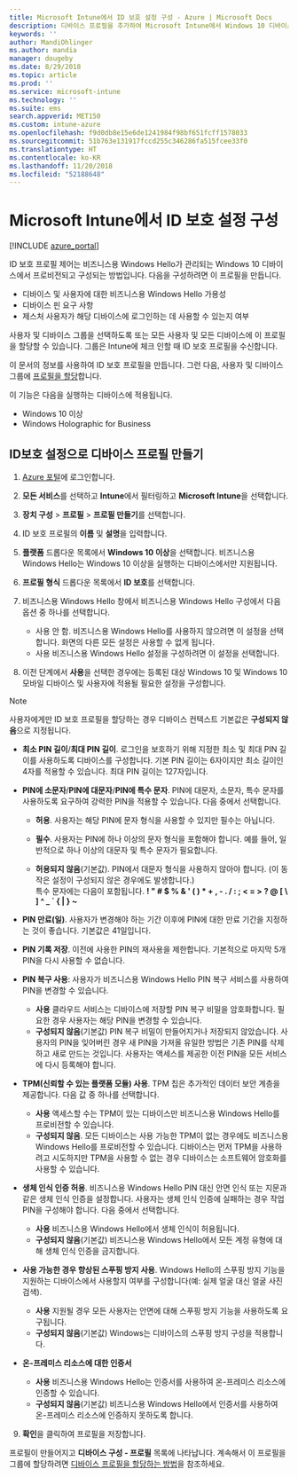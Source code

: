 ```yaml
---
title: Microsoft Intune에서 ID 보호 설정 구성 - Azure | Microsoft Docs
description: 디바이스 프로필을 추가하여 Microsoft Intune에서 Windows 10 디바이스에 비즈니스용 Windows Hello 설정 지정
keywords: ''
author: MandiOhlinger
ms.author: mandia
manager: dougeby
ms.date: 8/29/2018
ms.topic: article
ms.prod: ''
ms.service: microsoft-intune
ms.technology: ''
ms.suite: ems
search.appverid: MET150
ms.custom: intune-azure
ms.openlocfilehash: f9d0db8e15e6de1241984f98bf651fcff1578033
ms.sourcegitcommit: 51b763e131917fccd255c346286fa515fcee33f0
ms.translationtype: HT
ms.contentlocale: ko-KR
ms.lasthandoff: 11/20/2018
ms.locfileid: "52188648"
---
```

# <a name="configure-identity-protection-settings-in-microsoft-intune"></a>Microsoft Intune에서 ID 보호 설정 구성

[!INCLUDE [azure_portal](./includes/azure_portal.md)]

ID 보호 프로필 제어는 비즈니스용 Windows Hello가 관리되는 Windows 10 디바이스에서 프로비전되고 구성되는 방법입니다. 다음을 구성하려면 이 프로필을 만듭니다.  
* 디바이스 및 사용자에 대한 비즈니스용 Windows Hello 가용성
* 디바이스 핀 요구 사항
* 제스처 사용자가 해당 디바이스에 로그인하는 데 사용할 수 있는지 여부  

 사용자 및 디바이스 그룹을 선택하도록 또는 모든 사용자 및 모든 디바이스에 이 프로필을 할당할 수 있습니다. 그룹은 Intune에 체크 인할 때 ID 보호 프로필을 수신합니다.    

이 문서의 정보를 사용하여 ID 보호 프로필을 만듭니다. 그런 다음, 사용자 및 디바이스 그룹에 [프로필을 할당](device-profile-assign.md)합니다.

이 기능은 다음을 실행하는 디바이스에 적용됩니다.  
- Windows 10 이상
- Windows Holographic for Business  

## <a name="create-a-device-profile-with-identity-protection-settings"></a>ID보호 설정으로 디바이스 프로필 만들기

1. [Azure 포털](https://portal.azure.com)에 로그인합니다.
2. **모든 서비스**를 선택하고 **Intune**에서 필터링하고 **Microsoft Intune**을 선택합니다.
3. **장치 구성** > **프로필** > **프로필 만들기**를 선택합니다.
4. ID 보호 프로필의 **이름** 및 **설명**을 입력합니다.
5. **플랫폼** 드롭다운 목록에서 **Windows 10 이상**을 선택합니다. 비즈니스용 Windows Hello는 Windows 10 이상을 실행하는 디바이스에서만 지원됩니다.
6. **프로필 형식** 드롭다운 목록에서 **ID 보호**를 선택합니다.
7. 비즈니스용 Windows Hello 창에서 비즈니스용 Windows Hello 구성에서 다음 옵션 중 하나를 선택합니다.
    * 사용 안 함. 비즈니스용 Windows Hello를 사용하지 않으려면 이 설정을 선택합니다. 화면의 다른 모든 설정은 사용할 수 없게 됩니다.
    * 사용 비즈니스용 Windows Hello 설정을 구성하려면 이 설정을 선택합니다.  

8. 이전 단계에서 **사용**을 선택한 경우에는 등록된 대상 Windows 10 및 Windows 10 모바일 디바이스 및 사용자에 적용될 필요한 설정을 구성합니다.

> [!NOTE]
> 사용자에게만 ID 보호 프로필을 할당하는 경우 디바이스 컨텍스트 기본값은 **구성되지 않음**으로 지정됩니다.  

   - **최소 PIN 길이**/**최대 PIN 길이**. 로그인을 보호하기 위해 지정한 최소 및 최대 PIN 길이를 사용하도록 디바이스를 구성합니다. 기본 PIN 길이는 6자이지만 최소 길이인 4자를 적용할 수 있습니다. 최대 PIN 길이는 127자입니다.  

   - **PIN에 소문자**/**PIN에 대문자**/**PIN에 특수 문자**. PIN에 대문자, 소문자, 특수 문자를 사용하도록 요구하여 강력한 PIN을 적용할 수 있습니다. 다음 중에서 선택합니다.

     - **허용**. 사용자는 해당 PIN에 문자 형식을 사용할 수 있지만 필수는 아닙니다.

     - **필수**. 사용자는 PIN에 하나 이상의 문자 형식을 포함해야 합니다. 예를 들어, 일반적으로 하나 이상의 대문자 및 특수 문자가 필요합니다.

     - **허용되지 않음**(기본값). PIN에서 대문자 형식을 사용하지 않아야 합니다. (이 동작은 설정이 구성되지 않은 경우에도 발생합니다.)<br>특수 문자에는 다음이 포함됩니다. **! " # $ % &amp; ' ( ) &#42; + , - . / : ; &lt; = &gt; ? @ [ \ ] ^ _ &#96; { &#124; } ~**

   - **PIN 만료(일)**. 사용자가 변경해야 하는 기간 이후에 PIN에 대한 만료 기간을 지정하는 것이 좋습니다. 기본값은 41일입니다.

   - **PIN 기록 저장**. 이전에 사용한 PIN의 재사용을 제한합니다. 기본적으로 마지막 5개 PIN을 다시 사용할 수 없습니다.  
   - **PIN 복구 사용**: 사용자가 비즈니스용 Windows Hello PIN 복구 서비스를 사용하여 PIN을 변경할 수 있습니다. 
       - **사용** 클라우드 서비스는 디바이스에 저장할 PIN 복구 비밀을 암호화합니다. 필요한 경우 사용자는 해당 PIN을 변경할 수 있습니다.  
       - **구성되지 않음**(기본값) PIN 복구 비밀이 만들어지거나 저장되지 않았습니다. 사용자의 PIN을 잊어버린 경우 새 PIN을 가져올 유일한 방법은 기존 PIN를 삭제하고 새로 만드는 것입니다. 사용자는 액세스를 제공한 이전 PIN을 모든 서비스에 다시 등록해야 합니다.  
   
   - **TPM(신뢰할 수 있는 플랫폼 모듈) 사용**. TPM 칩은 추가적인 데이터 보안 계층을 제공합니다. 다음 값 중 하나를 선택합니다.  
     - **사용** 액세스할 수는 TPM이 있는 디바이스만 비즈니스용 Windows Hello를 프로비전할 수 있습니다.
     - **구성되지 않음**. 모든 디바이스는 사용 가능한 TPM이 없는 경우에도 비즈니스용 Windows Hello를 프로비전할 수 있습니다. 디바이스는 먼저 TPM을 사용하려고 시도하지만 TPM을 사용할 수 없는 경우 디바이스는 소프트웨어 암호화를 사용할 수 있습니다.  

   - **생체 인식 인증 허용**. 비즈니스용 Windows Hello PIN 대신 안면 인식 또는 지문과 같은 생체 인식 인증을 설정합니다. 사용자는 생체 인식 인증에 실패하는 경우 작업 PIN을 구성해야 합니다. 다음 중에서 선택합니다.

     - **사용** 비즈니스용 Windows Hello에서 생체 인식이 허용됩니다.
     - **구성되지 않음**(기본값) 비즈니스용 Windows Hello에서 모든 계정 유형에 대해 생체 인식 인증을 금지합니다.

   - **사용 가능한 경우 향상된 스푸핑 방지 사용**. Windows Hello의 스푸핑 방지 기능을 지원하는 디바이스에서 사용할지 여부를 구성합니다(예: 실제 얼굴 대신 얼굴 사진 검색).
       - **사용** 지원될 경우 모든 사용자는 안면에 대해 스푸핑 방지 기능을 사용하도록 요구됩니다.  
       - **구성되지 않음**(기본값) Windows는 디바이스의 스푸핑 방지 구성을 적용합니다.

   - **온-프레미스 리소스에 대한 인증서** 
       - **사용** 비즈니스용 Windows Hello는 인증서를 사용하여 온-프레미스 리소스에 인증할 수 있습니다.
       - **구성되지 않음**(기본값) 비즈니스용 Windows Hello에서 인증서를 사용하여 온-프레미스 리소스에 인증하지 못하도록 합니다.  
9. **확인**을 클릭하여 프로필을 저장합니다.  

프로필이 만들어지고 **디바이스 구성 - 프로필** 목록에 나타납니다. 계속해서 이 프로필을 그룹에 할당하려면 [디바이스 프로필을 할당하는 방법](device-profile-assign.md)을 참조하세요.  

<!--  Removing image as part of design review; retaining source until we known the disposition.

## Example of device restriction settings

In this high-level example, you'll create a device restriction policy that blocks the use of the built-in camera app on Android devices.

![How to disable the camera on Android devices](./media/disable-android-camera.png)

-->
